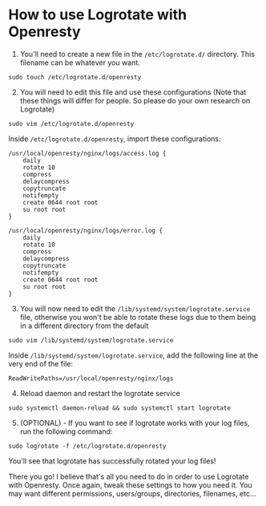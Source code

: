 # How to use Logrotate with Openresty

1. You'll need to create a new file in the `/etc/logrotate.d/` directory. This filename can be whatever you want.

```
sudo touch /etc/logrotate.d/openresty
```

2. You will need to edit this file and use these configurations (Note that these things will differ for people. So please do your own research on Logrotate)

```
sudo vim /etc/logrotate.d/openresty
```
Inside `/etc/logrotate.d/openresty`, import these configurations:

```
/usr/local/openresty/nginx/logs/access.log {
    daily
    rotate 10
    compress
    delaycompress
    copytruncate
    notifempty
    create 0644 root root
    su root root
}

/usr/local/openresty/nginx/logs/error.log {
    daily
    rotate 10
    compress
    delaycompress
    copytruncate
    notifempty
    create 0644 root root
    su root root
}
```

3. You will now need to edit the `/lib/systemd/system/logrotate.service` file, otherwise you won't be able to rotate these logs due to them being in a different directory from the default

```
sudo vim /lib/systemd/system/logrotate.service
```

Inside `/lib/systemd/system/logrotate.service`, add the following line at the very end of the file:

```
ReadWritePaths=/usr/local/openresty/nginx/logs
```

4. Reload daemon and restart the logrotate service

```
sudo systemctl daemon-reload && sudo systemctl start logrotate
```

5. (OPTIONAL) - If you want to see if logrotate works with your log files, run the following command:

```
sudo logrotate -f /etc/logrotate.d/openresty
```

You'll see that logrotate has successfully rotated your log files!

There you go! I believe that's all you need to do in order to use Logrotate with Openresty. Once again, tweak these settings to how you need it. You may want different permissions, users/groups, directories, filenames, etc...
